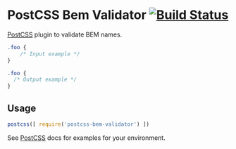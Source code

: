 # PostCSS Bem Validator [![Build Status][ci-img]][ci]

[PostCSS] plugin to validate BEM names.

[PostCSS]: https://github.com/postcss/postcss
[ci-img]:  https://travis-ci.org/verybigman/postcss-bem-validator.svg
[ci]:      https://travis-ci.org/verybigman/postcss-bem-validator

```css
.foo {
    /* Input example */
}
```

```css
.foo {
  /* Output example */
}
```

## Usage

```js
postcss([ require('postcss-bem-validator') ])
```

See [PostCSS] docs for examples for your environment.
